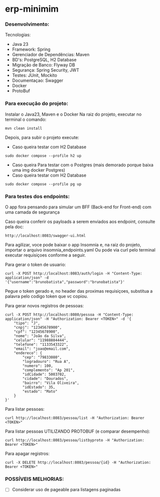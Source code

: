 # erp-minimim
### Desenvolvimento:
Tecnologias: 
- Java 23
- Framework: Spring
- Gerenciador de Dependências: Maven
- BD's: PostgreSQL, H2 Database
- Migração de Banco: Flyway DB
- Segurança: Spring Security, JWT
- Testes: JUnit, Mockito
- Documentaçao: Swagger
- Docker
- ProtoBuf

### Para execução do projeto:
Instalar o Java23, Maven e o Docker
Na raiz do projeto, executar no terminal o comando:
```
mvn clean install
```
Depois, para subir o projeto execute:
- Caso queira testar com H2 Database
```
sudo docker compose --profile h2 up
```
- Caso queira Para testar com o Postgres (mais demorado porque baixa uma img docker Postgres)
- Caso queira testar com H2 Database
```
sudo docker compose --profile pg up
```
### Para testes dos endpoints:
O app fora pensando para simular um BFF (Back-end for Front-end) com uma camada de segurança

Caso queira conferir os payloads a serem enviados aos endpoint, consulte pela doc:
```
http://localhost:8083/swagger-ui.html
```

Para agilizar, voce pode baixar o app Insomnia e, na raiz do projeto, importar o arquivo insomnia_endpoints.yaml
Ou pode via curl pelo terminal executar requisiçoes conforme a seguir.

Para gerar o token de usuario:
```
curl -X POST http://localhost:8083/auth/login -H "Content-Type: application/json" -d '{"username":"brunobatista","password":"brunobatista"}'
```
Pegue o token gerado e, no header das proximas requisiçoes, substitua a palavra <TOKEN> pelo codigo token que vc copiou.

Para gerar novos registros de pessoas:
```
curl -X POST http://localhost:8080/pessoa -H "Content-Type: application/json" -H "Authorization: Bearer <TOKEN>" -d '{
	"tipo": "J",
	"cnpj": "12345678900",
	"cpf": "12345678900",
	"nome": "João da Silva",
	"celular": "11988884444",
	"telefone": "1133543322",
	"email": "joao@email.com",
	"endereco": {
		"cep": "79833080",
		"logradouro": "Rua A",
		"numero": 100,
		"complemento": "Ap 201",
		"idCidade": 5003702,
		"cidade": "Dourados",
		"bairro": "Vila Oliveira",
		"idEstado": 35,
		"estado": "Mato"
	}
}'
```

Para listar pessoas:
```
curl http://localhost:8083/pessoa/list -H "Authorization: Bearer <TOKEN>"
```

Para listar pessoas UTILIZANDO PROTOBUF (e comparar desempenho):
```
curl http://localhost:8083/pessoa/listbyproto -H "Authorization: Bearer <TOKEN>"
```

Para apagar registros:
```
curl -X DELETE http://localhost:8083/pessoa/{id} -H "Authorization: Bearer <TOKEN>"
```

### POSSÍVEIS MELHORIAS:
- [ ] Considerar uso de pageable para listagens paginadas